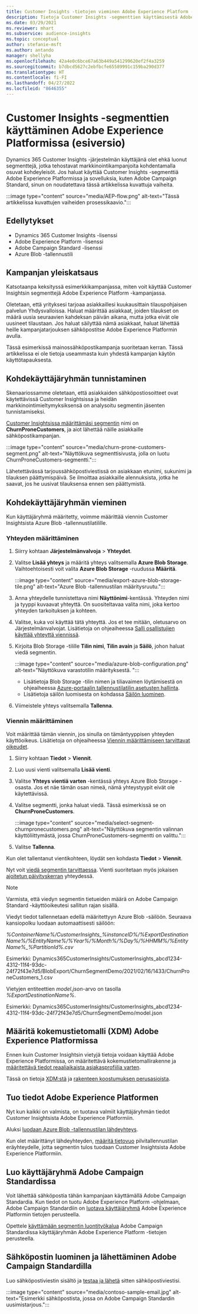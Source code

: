 ```yaml
---
title: Customer Insights -tietojen vieminen Adobe Experience Platform -ratkaisuun
description: Tietoja Customer Insights -segmenttien käyttämisestä Adobe Experience Platformissa.
ms.date: 03/29/2021
ms.reviewer: mhart
ms.subservice: audience-insights
ms.topic: conceptual
author: stefanie-msft
ms.author: antando
manager: shellyha
ms.openlocfilehash: 42a4e0c6bce67a63b449a541299620ef2f4a3259
ms.sourcegitcommit: b7dbcd5627c2ebfbcfe65589991c159ba290d377
ms.translationtype: HT
ms.contentlocale: fi-FI
ms.lasthandoff: 04/27/2022
ms.locfileid: "8646355"
---
```

# <a name="use-customer-insights-segments-in-adobe-experience-platform-preview"></a>Customer Insights -segmenttien käyttäminen Adobe Experience Platformissa (esiversio)

Dynamics 365 Customer Insights -järjestelmän käyttäjänä olet ehkä luonut segmenttejä, jotka tehostavat markkinointikampanjoita kohdentamalla osuvat kohdeyleisöt. Jos haluat käyttää Customer Insights -segmenttiä Adobe Experience Platformissa ja sovelluksia, kuten Adobe Campaign Standard, sinun on noudatettava tässä artikkelissa kuvattuja vaiheita.

:::image type="content" source="media/AEP-flow.png" alt-text="Tässä artikkelissa kuvattujen vaiheiden prosessikaavio.":::

## <a name="prerequisites"></a>Edellytykset

-   Dynamics 365 Customer Insights -lisenssi
-   Adobe Experience Platform -lisenssi
-   Adobe Campaign Standard -lisenssi
-   Azure Blob -tallennustili

## <a name="campaign-overview"></a>Kampanjan yleiskatsaus

Katsotaanpa keksityssä esimerkkikampanjassa, miten voit käyttää Customer Insightsin segmenttejä Adobe Experience Platform -kampanjassa.

Oletetaan, että yrityksesi tarjoaa asiakkaillesi kuukausittain tilauspohjaisen palvelun Yhdysvalloissa. Haluat määrittää asiakkaat, joiden tilaukset on määrä uusia seuraavien kahdeksan päivän aikana, mutta jotka eivät ole uusineet tilaustaan. Jos haluat säilyttää nämä asiakkaat, haluat lähettää heille kampanjatarjouksen sähköpostitse Adobe Experience Platformin avulla.

Tässä esimerkissä mainossähköpostikampanja suoritetaan kerran. Tässä artikkelissa ei ole tietoja useammasta kuin yhdestä kampanjan käytön käyttötapauksesta.

## <a name="identify-your-target-audience"></a>Kohdekäyttäjäryhmän tunnistaminen

Skenaariossamme oletetaan, että asiakkaiden sähköpostiosoitteet ovat käytettävissä Customer Insightsissa ja heidän markkinointimieltymyksiksensä on analysoitu segmentin jäsenten tunnistamiseksi.

[Customer Insightsissa määrittämäsi segmentin](segments.md) nimi on **ChurnProneCustomers**, ja aiot lähettää näille asiakkaille sähköpostikampanjan.

:::image type="content" source="media/churn-prone-customers-segment.png" alt-text="Näyttökuva segmenttisivusta, jolla on luotu ChurnProneCustomers-segmentti.":::

Lähetettävässä tarjoussähköpostiviestissä on asiakkaan etunimi, sukunimi ja tilauksen päättymispäivä. Se ilmoittaa asiakkaille alennuksista, jotka he saavat, jos he uusivat tilauksensa ennen sen päättymistä.

## <a name="export-your-target-audience"></a>Kohdekäyttäjäryhmän vieminen

Kun käyttäjäryhmä määritetty, voimme määrittää viennin Customer Insightsista Azure Blob -tallennustilatilille.

### <a name="configure-a-connection"></a>Yhteyden määrittäminen

1. Siirry kohtaan **Järjestelmänvalvoja** > **Yhteydet**.

1. Valitse **Lisää yhteys** ja määritä yhteys valitsemalla **Azure Blob Storage**. Vaihtoehtoisesti voit valita **Azure Blob Storage** -ruudussa **Määritä**.

   :::image type="content" source="media/export-azure-blob-storage-tile.png" alt-text="Azure Blob -tallennustilan määritysruutu."::: 

1. Anna yhteydelle tunnistettava nimi **Näyttönimi**-kentässä. Yhteyden nimi ja tyyppi kuvaavat yhteyttä. On suositeltavaa valita nimi, joka kertoo yhteyden tarkoituksen ja kohteen.

1. Valitse, kuka voi käyttää tätä yhteyttä. Jos et tee mitään, oletusarvo on Järjestelmänvalvojat. Lisätietoja on ohjeaiheessa [Salli osallistujien käyttää yhteyttä viennissä](connections.md#allow-contributors-to-use-a-connection-for-exports).

1. Kirjoita Blob Storage -tilille **Tilin nimi**, **Tilin avain** ja **Säilö**, johon haluat viedä segmentin.  
      
   :::image type="content" source="media/azure-blob-configuration.png" alt-text="Näyttökuva varastotilin määrityksestä. "::: 
   
    - Lisätietoja Blob Storage -tilin nimen ja tiliavaimen löytämisestä on ohjeaiheessa [Azure-portaalin tallennustilatilin asetusten hallinta](/azure/storage/common/storage-account-manage).
    - Lisätietoja säilön luomisesta on kohdassa [Säilön luominen](/azure/storage/blobs/storage-quickstart-blobs-portal#create-a-container).

1. Viimeistele yhteys valitsemalla **Tallenna**. 

### <a name="configure-an-export"></a>Viennin määrittäminen

Voit määrittää tämän viennin, jos sinulla on tämäntyyppisen yhteyden käyttöoikeus. Lisätietoja on ohjeaiheessa [Viennin määrittämiseen tarvittavat oikeudet](export-destinations.md#set-up-a-new-export).

1. Siirry kohtaan **Tiedot** > **Viennit**.

1. Luo uusi vienti valitsemalla **Lisää vienti**.

1. Valitse **Yhteys vientiä varten** -kentässä yhteys Azure Blob Storage -osasta. Jos et näe tämän osan nimeä, nämä yhteystyypit eivät ole käytettävissä.

1. Valitse segmentti, jonka haluat viedä. Tässä esimerkissä se on **ChurnProneCustomers**.

   :::image type="content" source="media/select-segment-churnpronecustomers.png" alt-text="Näyttökuva segmentin valinnan käyttöliittymästä, jossa ChurnProneCustomers-segmentti on valittu.":::

1. Valitse **Tallenna**.

Kun olet tallentanut vientikohteen, löydät sen kohdasta **Tiedot** > **Viennit**.

Nyt voit [viedä segmentin tarvittaessa](export-destinations.md#run-exports-on-demand). Vienti suoritetaan myös jokaisen [ajoitetun päivityskerran](system.md) yhteydessä.

> [!NOTE]
> Varmista, että viedyn segmentin tietueiden määrä on Adobe Campaign Standard -käyttöoikeutesi sallitun rajan sisällä.

Viedyt tiedot tallennetaan edellä määritettyyn Azure Blob -säilöön. Seuraava kansiopolku luodaan automaattisesti säilöön:

*%ContainerName%/CustomerInsights_%instanceID%/%ExportDestinationName%/%EntityName%/%Year%/%Month%/%Day%/%HHMM%/%EntityName%_%PartitionId%.csv*

Esimerkki: Dynamics365CustomerInsights/CustomerInsights_abcd1234-4312-11f4-93dc-24f72f43e7d5/BlobExport/ChurnSegmentDemo/2021/02/16/1433/ChurnProneCustomers_1.csv

Vietyjen entiteettien *model.json*-arvo on tasolla *%ExportDestinationName%*.

Esimerkki: Dynamics365CustomerInsights/CustomerInsights_abcd1234-4312-11f4-93dc-24f72f43e7d5/ChurnSegmentDemo/model.json

## <a name="define-experience-data-model-xdm-in-adobe-experience-platform"></a>Määritä kokemustietomalli (XDM) Adobe Experience Platformissa

Ennen kuin Customer Insightsin vietyjä tietoja voidaan käyttää Adobe Experience Platformissa, on määritettävä kokemustietomallirakenne ja [määritettävä tiedot reaaliaikaista asiakasprofiilia varten](https://experienceleague.adobe.com/docs/experience-platform/profile/tutorials/dataset-configuration.html#tutorials).

Tässä on tietoja [XDM:stä](https://experienceleague.adobe.com/docs/experience-platform/xdm/home.html) ja [rakenteen koostumuksen perusasioista](https://experienceleague.adobe.com/docs/experience-platform/xdm/schema/composition.html#schema).

## <a name="import-data-into-adobe-experience-platform"></a>Tuo tiedot Adobe Experience Platformen

Nyt kun kaikki on valmista, on tuotava valmiit käyttäjäryhmän tiedot Customer Insightsista Adobe Experience Platformiin.

Aluksi [luodaan Azure Blob -tallennustilan lähdeyhteys](https://experienceleague.adobe.com/docs/experience-platform/sources/ui-tutorials/create/cloud-storage/blob.html#getting-started).    

Kun olet määrittänyt lähdeyhteyden, [määritä tietovuo](https://experienceleague.adobe.com/docs/experience-platform/sources/ui-tutorials/dataflow/cloud-storage.html#ui-tutorials) pilvitallennustilan eräyhteydelle, jotta segmentin tulos tuodaan Customer Insightsista Adobe Experience Platformiin.

## <a name="create-an-audience-in-adobe-campaign-standard"></a>Luo käyttäjäryhmä Adobe Campaign Standardissa

Voit lähettää sähköpostia tähän kampanjaan käyttämällä Adobe Campaign Standardia. Kun tiedot on tuotu Adobe Experience Platform -ohjelmaan, Adobe Campaign Standardiin on [luotava käyttäjäryhmä](https://experienceleague.adobe.com/docs/campaign-standard/using/profiles-and-audiences/get-started-profiles-and-audiences.html#permission) Adobe Experience Platformin tietojen perusteella.


Opettele [käyttämään segmentin luontityökalua](https://experienceleague.adobe.com/docs/campaign-standard/using/integrating-with-adobe-cloud/adobe-experience-platform/audience-destinations/aep-using-segment-builder.html) Adobe Campaign Standardissa käyttäjäryhmän Adobe Experience Platform -tietojen perusteella.

## <a name="create-and-send-the-email-using-adobe-campaign-standard"></a>Sähköpostin luominen ja lähettäminen Adobe Campaign Standardilla

Luo sähköpostiviestin sisältö ja [testaa ja lähetä](https://experienceleague.adobe.com/docs/campaign-standard/using/testing-and-sending/get-started-sending-messages.html#preparing-and-testing-messages) sitten sähköpostiviestisi.

:::image type="content" source="media/contoso-sample-email.jpg" alt-text="Esimerkki sähköpostista, jossa on Adobe Campaign Standardin uusimistarjous.":::
